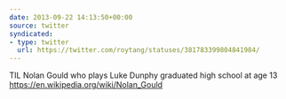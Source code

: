 ```yaml
---
date: 2013-09-22 14:13:50+00:00
source: twitter
syndicated:
- type: twitter
  url: https://twitter.com/roytang/statuses/381783399804841984/
---
```


TIL Nolan Gould who plays Luke Dunphy graduated high school at age 13 https://en.wikipedia.org/wiki/Nolan_Gould